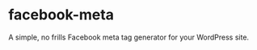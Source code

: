 facebook-meta
=============

A simple, no frills Facebook meta tag generator for your WordPress site.
